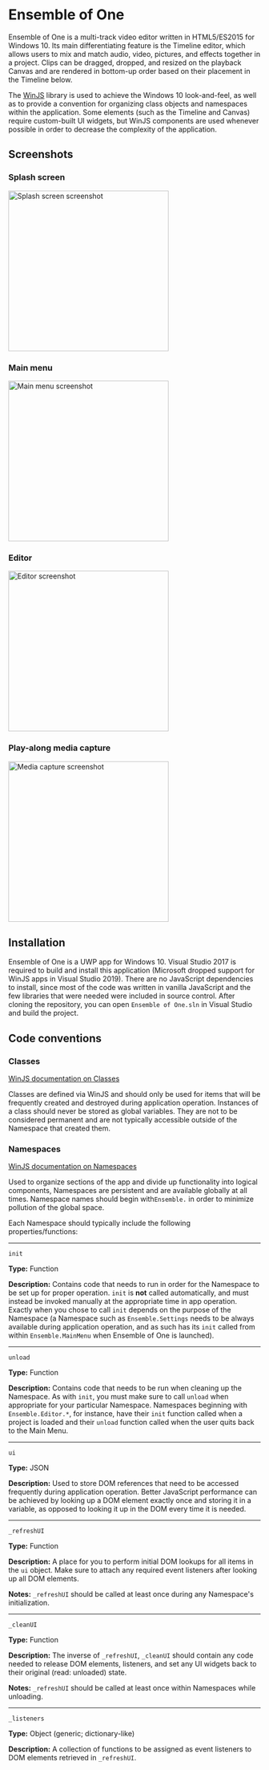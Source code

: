 # Ensemble of One

Ensemble of One is a multi-track video editor written in HTML5/ES2015 for Windows 10. Its main differentiating feature is the Timeline editor, which allows users to mix and match audio, video, pictures, and effects together in a project. Clips can be dragged, dropped, and resized on the playback Canvas and are rendered in bottom-up order based on their placement in the Timeline below.

The [WinJS](http://try.buildwinjs.com/) library is used to achieve the Windows 10 look-and-feel, as well as to provide a convention for organizing class objects and namespaces within the application. Some elements (such as the Timeline and Canvas) require custom-built UI widgets, but WinJS components are used whenever possible in order to decrease the complexity of the application.

## Screenshots
### Splash screen
<img alt="Splash screen screenshot" width="320" src="https://user-images.githubusercontent.com/4888172/59166289-bc260000-8aed-11e9-871f-dc105234e7b0.png">

### Main menu
<img alt="Main menu screenshot" width="320" src="https://user-images.githubusercontent.com/4888172/59166321-0c04c700-8aee-11e9-9d0c-5c92b06f0034.png">

### Editor
<img alt="Editor screenshot" width="320" src="https://user-images.githubusercontent.com/4888172/59166375-a402b080-8aee-11e9-9efc-266dbadd552b.png">

### Play-along media capture
<img alt="Media capture screenshot" width="320" src="https://user-images.githubusercontent.com/4888172/59166407-e75d1f00-8aee-11e9-9796-7c9b460e09ce.png">

## Installation
Ensemble of One is a UWP app for Windows 10. Visual Studio 2017 is required to build and install this application (Microsoft dropped support for WinJS apps in Visual Studio 2019). There are no JavaScript dependencies to install, since most of the code was written in vanilla JavaScript and the few libraries that were needed were included in source control. After cloning the repository, you can open `Ensemble of One.sln` in Visual Studio and build the project.

## Code conventions
### Classes
[WinJS documentation on Classes](https://msdn.microsoft.com/en-us/library/windows/apps/br229813.aspx)

Classes are defined via WinJS and should only be used for items that will be frequently created and destroyed during application operation. Instances of a class should never be stored as global variables. They are not to be considered permanent and are not typically accessible outside of the Namespace that created them.

### Namespaces
[WinJS documentation on Namespaces](https://msdn.microsoft.com/en-us/library/windows/apps/br229773.aspx)

Used to organize sections of the app and divide up functionality into logical components, Namespaces are persistent and are available globally at all times. Namespace names should begin with`Ensemble.` in order to minimize pollution of the global space.

Each Namespace should typically include the following properties/functions:

---

```
init
```

  __Type:__ Function
  
  __Description:__ Contains code that needs to run in order for the Namespace to be set up for proper operation. `init` is __not__ called automatically, and must instead be invoked manually at the appropriate time in app operation. Exactly when you chose to call `init` depends on the purpose of the Namespace (a Namespace such as `Ensemble.Settings` needs to be always available during application operation, and as such has its `init` called from within `Ensemble.MainMenu` when Ensemble of One is launched).

---

```
unload
```

  __Type:__ Function
  
  __Description:__ Contains code that needs to be run when cleaning up the Namespace. As with `init`, you must make sure to call `unload` when appropriate for your particular Namespace. Namespaces beginning with `Ensemble.Editor.*`, for instance, have their `init` function called when a project is loaded and their `unload` function called when the user quits back to the Main Menu.

---

```
ui
```

  __Type:__ JSON
  
  __Description:__ Used to store DOM references that need to be accessed frequently during application operation. Better JavaScript performance can be achieved by looking up a DOM element exactly once and storing it in a variable, as opposed to looking it up in the DOM every time it is needed.

---

```
_refreshUI
```

  __Type:__ Function
  
  __Description:__ A place for you to perform initial DOM lookups for all items in the `ui` object. Make sure to attach any required event listeners after looking up all DOM elements.
  
  __Notes:__ `_refreshUI` should be called at least once during any Namespace's initialization.

---

```
_cleanUI
```

  __Type:__ Function
  
  __Description:__ The inverse of `_refreshUI`, `_cleanUI` should contain any code needed to release DOM elements, listeners, and set any UI widgets back to their original (read: unloaded) state.
  
  __Notes:__ `_refreshUI` should be called at least once within Namespaces while unloading.

---

```
_listeners
```

  __Type:__ Object (generic; dictionary-like)
  
  __Description:__ A collection of functions to be assigned as event listeners to DOM elements retrieved in `_refreshUI`.
